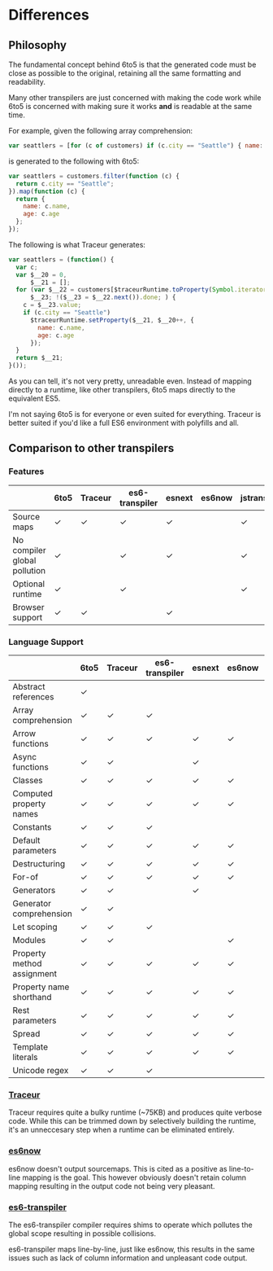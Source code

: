 # Differences

## Philosophy

The fundamental concept behind 6to5 is that the generated code must be close as
possible to the original, retaining all the same formatting and readability.

Many other transpilers are just concerned with making the code work while 6to5
is concerned with making sure it works **and** is readable at the same time.

For example, given the following array comprehension:

```javascript
var seattlers = [for (c of customers) if (c.city == "Seattle") { name: c.name, age: c.age }];
```

is generated to the following with 6to5:

```javascript
var seattlers = customers.filter(function (c) {
  return c.city == "Seattle";
}).map(function (c) {
  return {
    name: c.name,
    age: c.age
  };
});
```

The following is what Traceur generates:

```javascript
var seattlers = (function() {
  var c;
  var $__20 = 0,
      $__21 = [];
  for (var $__22 = customers[$traceurRuntime.toProperty(Symbol.iterator)](),
      $__23; !($__23 = $__22.next()).done; ) {
    c = $__23.value;
    if (c.city == "Seattle")
      $traceurRuntime.setProperty($__21, $__20++, {
        name: c.name,
        age: c.age
      });
  }
  return $__21;
}());
```

As you can tell, it's not very pretty, unreadable even. Instead of mapping
directly to a runtime, like other transpilers, 6to5 maps directly to the
equivalent ES5.

I'm not saying 6to5 is for everyone or even suited for everything. Traceur is
better suited if you'd like a full ES6 environment with polyfills and all.

## Comparison to other transpilers

### Features

|                              | 6to5 | Traceur | es6-transpiler | esnext | es6now | jstransform |
| ---------------------------- | ---- | ------- | -------------- | ------ | ------ | ----------- |
| Source maps                  | ✓    | ✓       | ✓              | ✓      |        | ✓           |
| No compiler global pollution | ✓    |         | ✓              | ✓      |        | ✓           |
| Optional runtime             | ✓    |         | ✓              |        |        | ✓           |
| Browser support              | ✓    | ✓       |                | ✓      |        |             |

### Language Support

|                              | 6to5  | Traceur | es6-transpiler | esnext | es6now | jstransform |
| ---------------------------- | ----- | ------- | -------------- | ------ | ------ | ----------- |
| Abstract references          | ✓     |         |                |        |        |             |
| Array comprehension          | ✓     | ✓       | ✓              |        |        |             |
| Arrow functions              | ✓     | ✓       | ✓              | ✓      | ✓      | ✓           |
| Async functions              | ✓     | ✓       |                | ✓      |        |             |
| Classes                      | ✓     | ✓       | ✓              | ✓      | ✓      | ✓           |
| Computed property names      | ✓     | ✓       | ✓              | ✓      | ✓      |             |
| Constants                    | ✓     | ✓       | ✓              |        |        |             |
| Default parameters           | ✓     | ✓       | ✓              | ✓      | ✓      |             |
| Destructuring                | ✓     | ✓       | ✓              | ✓      | ✓      | ✓           |
| For-of                       | ✓     | ✓       | ✓              | ✓      | ✓      |             |
| Generators                   | ✓     | ✓       |                | ✓      |        |             |
| Generator comprehension      | ✓     | ✓       |                |        |        |             |
| Let scoping                  | ✓     | ✓       | ✓              |        |        |             |
| Modules                      | ✓     | ✓       |                |        | ✓      |             |
| Property method assignment   | ✓     | ✓       | ✓              | ✓      | ✓      | ✓           |
| Property name shorthand      | ✓     | ✓       | ✓              | ✓      | ✓      | ✓           |
| Rest parameters              | ✓     | ✓       | ✓              | ✓      | ✓      | ✓           |
| Spread                       | ✓     | ✓       | ✓              | ✓      | ✓      |             |
| Template literals            | ✓     | ✓       | ✓              | ✓      | ✓      | ✓           |
| Unicode regex                | ✓     | ✓       | ✓              |        |        |             |

### [Traceur](https://github.com/google/traceur-compiler)

Traceur requires quite a bulky runtime (~75KB) and produces quite verbose code.
While this can be trimmed down by selectively building the runtime, it's an
unneccesary step when a runtime can be eliminated entirely.

### [es6now](https://github.com/zenparsing/es6now)

es6now doesn't output sourcemaps. This is cited as a positive as line-to-line
mapping is the goal. This however obviously doesn't retain column mapping
resulting in the output code not being very pleasant.

### [es6-transpiler](https://github.com/termi/es6-transpiler)

The es6-transpiler compiler requires shims to operate which pollutes the global
scope resulting in possible collisions.

es6-transpiler maps line-by-line, just like es6now, this results in the same
issues such as lack of column information and unpleasant code output.
